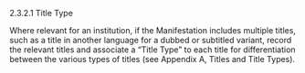 2.3.2.1 Title Type

Where relevant for an institution, if the Manifestation includes multiple titles, such
as a title in another language for a dubbed or subtitled variant, record the relevant titles
and associate a “Title Type” to each title for differentiation between the various types of
titles (see Appendix A, Titles and Title Types).
